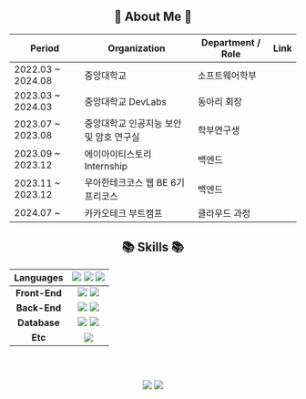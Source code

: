 <div align = center>

## 👀 About Me 👀
| **Period** | **Organization** | **Department / Role** | Link |
| --- | --- | --- | --- |
| 2022.03 ~ 2024.08 | 중앙대학교 | 소프트웨어학부 |
| 2023.03 ~ 2024.03 | 중앙대학교 DevLabs | 동아리 회장 | 
| 2023.07 ~ 2023.08 | 중앙대학교 인공지능 보안 및 암호 연구실 | 학부연구생 | 
| 2023.09 ~ 2023.12 | 에이아이티스토리 Internship | 백엔드 |
| 2023.11 ~ 2023.12 | 우아한테크코스 웹 BE 6기 프리코스 | 백엔드 |
| 2024.07 ~ | 카카오테크 부트캠프 | 클라우드 과정 |

## 📚 Skills 📚
|**Languages**| <img src="https://img.shields.io/badge/Java-007396?style=flat-square&logo=java&logoColor=white"> <img src="https://img.shields.io/badge/TypeScript-3178C6?style=flat-square&logo=typescript&logoColor=white"> <img src="https://img.shields.io/badge/Python-3776AB?style=flat-square&logo=python&logoColor=white">|
| :-----------: | :-------------: |
|**Front-End**|<img src="https://img.shields.io/badge/React-61DAFB?style=flat-square&logo=react&logoColor=black"> <img src="https://img.shields.io/badge/flutter-02569B?style=flat-square&logo=flutter&logoColor=white">|
|**Back-End**|<img src="https://img.shields.io/badge/Spring-6DB33F?style=flat-square&logo=Spring&logoColor=white"> <img src="https://img.shields.io/badge/springboot-6DB33F?style=flat-square&logo=springboot&logoColor=white">|
|**Database**|<img src="https://img.shields.io/badge/MySQL-4479A1?style=flat-square&logo=mysql&logoColor=white"> <img src="https://img.shields.io/badge/oracle-F80000?style=flat-square&logo=oracle&logoColor=white"> |
|**Etc**|<img src="https://img.shields.io/badge/Figma-F24E1E?style=flat-square&logo=Figma&logoColor=white"/>|
  
  ##
  <br>
  
  <img src = "https://github-readme-stats.vercel.app/api?username=KimJinSe0ng&theme=shadow_green&show_icons=true">  <img src = "https://github-readme-stats.vercel.app/api/top-langs/?username=KimJinSe0ng&layout=compact&theme=shadow_green">
</div>
  
